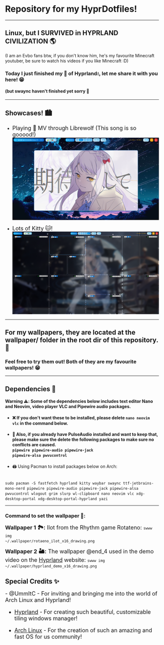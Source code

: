 # Repository for my HyprDotfiles!
---
## Linux, but I SURVIVED in HYPRLAND CIVILIZATION 🌎️
(I am an Evbo fans btw, if you don't know him, he's my favourite Minecraft youtuber, be sure to watch his videos if you like Minecraft :D)
### Today I just finished my 🍚 of Hyprland💧, let me share it with you here! 😁
#### (but swaync haven't finished yet sorry 🥲

---

## Showcases! 🏙️

- <font size="4">Playing 🎵 MV through Librewolf (This song is so gooood!)</font>
![](images/playing_music.png)

- <font size="4">Lots of Kitty 🐱!</font>
![](images/lots_of_kitties.png)

---

## For my wallpapers, they are located at the wallpaper/ folder in the root dir of this repository. 📁


### Feel free to try them out! Both of they are my favourite wallpapers! 😁

---

## Dependencies 💽

#### Warning ⚠️: Some of the dependencies below includes text editor Nano and Neovim, video player VLC and Pipewire audio packages.

- #### ❌ If you don't want these to be installed, please delete <code>nano neovim vlc</code> in the command below.

- #### 🔔 Also, if you already have PulseAudio installed and want to keep that, please make sure the delete the following packages to make sure no conflicts are caused. <br> <code>pipewire pipewire-audio pipewire-jack pipewire-alsa pwvucontrol</code>

- 🖨️ Using Pacman to install packages below on Arch: <br>
<code>
sudo pacman -S fastfetch hyprland kitty waybar swaync ttf-jetbrains-mono-nerd pipewire pipewire-audio pipewire-jack pipewire-alsa pwvucontrol wlogout grim slurp wl-clipboard nano neovim vlc xdg-desktop-portal xdg-desktop-portal-hyprland yazi
</code>

---

### Command to set the wallpaper 💾:

<font size="4"><b>Wallpaper 1 🏞️:</b> Ilot from the Rhythm game Rotateno: </font>
<code>swww img ~/.wallpaper/rotaeno_ilot_x16_drawing.png</code>
<br>

<font size="4"><b>Wallpaper 2 🏜️:</b> The wallpaper @end_4 used in the demo video on the [Hyprland](https://hyprland.org/) website: </font>
<code>swww img ~/.wallpaper/hyprland_demo_x16_drawing.png</code>

## Special Credits ✨
<font size="4">
- @UmmItC - For inviting and bringing me into the world of Arch Linux and Hyprland!

- [Hyprland](https://hyprland.org/) - For creating such beautiful, customizable tiling windows manager!

- [Arch Linux](https://archlinux.org/) - For the creation of such an amazing and fast OS for us community!
</font>